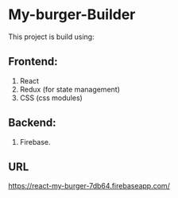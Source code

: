 # My-burger-Builder
This project is build using:

## Frontend:
1. React
2. Redux (for state management)
3. CSS (css modules)

## Backend:
1. Firebase.

## URL
https://react-my-burger-7db64.firebaseapp.com/

